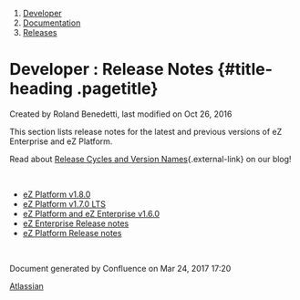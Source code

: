 1.  <span>[Developer](index.html)</span>
2.  <span>[Documentation](Documentation_31429504.html)</span>
3.  <span>[Releases](Releases_31429534.html)</span>

<span id="title-text"> Developer : Release Notes </span> {#title-heading .pagetitle}
========================================================

Created by <span class="author"> Roland Benedetti</span>, last modified
on Oct 26, 2016

This section lists release notes for the latest and previous versions of
eZ Enterprise and eZ Platform.

Read about [Release Cycles and Version
Names](http://ez.no/Blog/eZ-Systems-Release-Cycles-and-Version-Names-Simplified){.external-link}
on our blog!

 

-   [eZ Platform v1.8.0](eZ-Platform-v1.8.0_33555269.html)
-   [eZ Platform v1.7.0 LTS](eZ-Platform-v1.7.0-LTS_32868941.html)
-   [eZ Platform and eZ Enterprise
    v1.6.0](eZ-Platform-and-eZ-Enterprise-v1.6.0_32867909.html)
-   [eZ Enterprise Release
    notes](eZ-Enterprise-Release-notes_31430108.html)
-   [eZ Platform Release notes](eZ-Platform-Release-notes_31429935.html)

 

Document generated by Confluence on Mar 24, 2017 17:20

[Atlassian](http://www.atlassian.com/)


